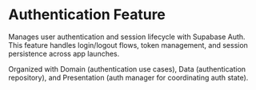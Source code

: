 # Authentication Feature

Manages user authentication and session lifecycle with Supabase Auth. This feature handles login/logout flows, token management, and session persistence across app launches.

Organized with Domain (authentication use cases), Data (authentication repository), and Presentation (auth manager for coordinating auth state).